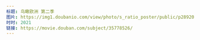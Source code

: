 ```yaml
---
标题: 鸟瞰欧洲 第二季
图片: https://img1.doubanio.com/view/photo/s_ratio_poster/public/p2892071798.jpg
时时: 2021
链接: https://movie.douban.com/subject/35778526/
---
```

